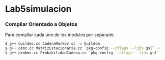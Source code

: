 # Lab5simulacion

### Compilar Orientado a Objetos

Para compilar cada uno de los modulos por separado.

```sh
$ g++ buildmc.cc CadenaMarkov.cc -o buildcm
$ g++ pimc.cc MatrizEstacionaria.cc `pkg-config --cflags --libs gsl` -std=c++11 -o pimc
$ g++ probmc.cc ProbabilidadCadena.cc `pkg-config --cflags --libs gsl` -std=c++11 -o probmc
```

